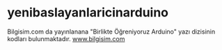 # yenibaslayanlaricinarduino
Bilgisim.com da yayınlanana "Birlikte Öğreniyoruz Arduino" yazı dizisinin kodları bulunmaktadır.
www.bilgisim.com
